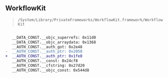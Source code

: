 ## WorkflowKit

> `/System/Library/PrivateFrameworks/WorkflowKit.framework/WorkflowKit`

```diff

   __DATA_CONST.__objc_superrefs: 0x11d0
   __DATA_CONST.__objc_arraydata: 0x1368
   __AUTH_CONST.__auth_got: 0x2e48
-  __AUTH_CONST.__auth_ptr: 0x2058
+  __AUTH_CONST.__auth_ptr: 0x1fe0
   __AUTH_CONST.__const: 0x24cf8
   __AUTH_CONST.__cfstring: 0x27d20
   __AUTH_CONST.__objc_const: 0x544d8

```
